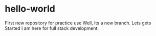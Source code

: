 # hello-world
First new repository for practice use
Well, Its a new branch.
Lets gets Started
I am here for full stack development.
